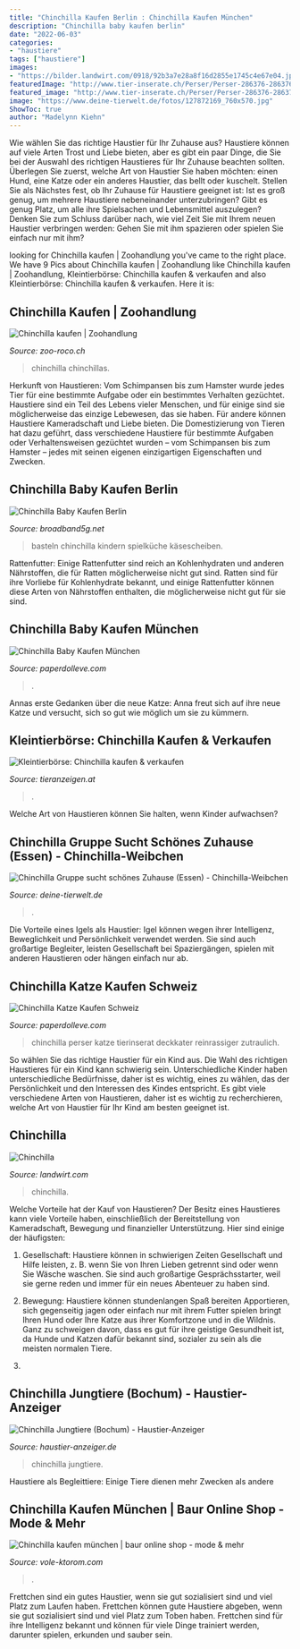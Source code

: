 ```yaml
---
title: "Chinchilla Kaufen Berlin : Chinchilla Kaufen München"
description: "Chinchilla baby kaufen berlin"
date: "2022-06-03"
categories:
- "haustiere"
tags: ["haustiere"]
images:
- "https://bilder.landwirt.com/0918/92b3a7e28a8f16d2855e1745c4e67e04.jpg"
featuredImage: "http://www.tier-inserate.ch/Perser/Perser-286376-286376/6.jpg"
featured_image: "http://www.tier-inserate.ch/Perser/Perser-286376-286376/6.jpg"
image: "https://www.deine-tierwelt.de/fotos/127872169_760x570.jpg"
ShowToc: true
author: "Madelynn Kiehn"
---
```



Wie wählen Sie das richtige Haustier für Ihr Zuhause aus?
Haustiere können auf viele Arten Trost und Liebe bieten, aber es gibt ein paar Dinge, die Sie bei der Auswahl des richtigen Haustieres für Ihr Zuhause beachten sollten. Überlegen Sie zuerst, welche Art von Haustier Sie haben möchten: einen Hund, eine Katze oder ein anderes Haustier, das bellt oder kuschelt. Stellen Sie als Nächstes fest, ob Ihr Zuhause für Haustiere geeignet ist: Ist es groß genug, um mehrere Haustiere nebeneinander unterzubringen? Gibt es genug Platz, um alle ihre Spielsachen und Lebensmittel auszulegen? Denken Sie zum Schluss darüber nach, wie viel Zeit Sie mit Ihrem neuen Haustier verbringen werden: Gehen Sie mit ihm spazieren oder spielen Sie einfach nur mit ihm?

	

		
looking for Chinchilla kaufen | Zoohandlung you've came to the right place. We have 9 Pics about Chinchilla kaufen | Zoohandlung like Chinchilla kaufen | Zoohandlung, Kleintierbörse: Chinchilla kaufen &amp; verkaufen and also Kleintierbörse: Chinchilla kaufen &amp; verkaufen. Here it is:
		
    
## Chinchilla Kaufen | Zoohandlung

<img loading=lazy src="https://www.zoo-roco.ch/news/wp-content/uploads/Chinchilla-1.jpg" onerror="this.onerror=null;this.src='https://tse3.mm.bing.net/th?id=OIP.xdZmi39gZ_vJ7CY53KqdwAHaFj&amp;pid=15.1';" alt="Chinchilla kaufen | Zoohandlung">

_Source: zoo-roco.ch_

>chinchilla chinchillas. 

	

Herkunft von Haustieren: Vom Schimpansen bis zum Hamster wurde jedes Tier für eine bestimmte Aufgabe oder ein bestimmtes Verhalten gezüchtet.
Haustiere sind ein Teil des Lebens vieler Menschen, und für einige sind sie möglicherweise das einzige Lebewesen, das sie haben. Für andere können Haustiere Kameradschaft und Liebe bieten. Die Domestizierung von Tieren hat dazu geführt, dass verschiedene Haustiere für bestimmte Aufgaben oder Verhaltensweisen gezüchtet wurden – vom Schimpansen bis zum Hamster – jedes mit seinen eigenen einzigartigen Eigenschaften und Zwecken.

    
## Chinchilla Baby Kaufen Berlin

<img loading=lazy src="https://i.pinimg.com/originals/1a/7f/07/1a7f076d0614601c6340b4508f072610.jpg" onerror="this.onerror=null;this.src='https://tse2.mm.bing.net/th?id=OIP.2O-5cpPlKkh1JM2XHqiQrgHaFk&amp;pid=15.1';" alt="Chinchilla Baby Kaufen Berlin">

_Source: broadband5g.net_

>basteln chinchilla kindern spielküche käsescheiben. 

	

Rattenfutter: Einige Rattenfutter sind reich an Kohlenhydraten und anderen Nährstoffen, die für Ratten möglicherweise nicht gut sind.
Ratten sind für ihre Vorliebe für Kohlenhydrate bekannt, und einige Rattenfutter können diese Arten von Nährstoffen enthalten, die möglicherweise nicht gut für sie sind.

    
## Chinchilla Baby Kaufen München

<img loading=lazy src="https://pic0.qimage.de/35/86/84/233848635.jpg" onerror="this.onerror=null;this.src='https://tse4.mm.bing.net/th?id=OIP.znJ8BtPOK6ezpVu4XqkKmQHaFj&amp;pid=15.1';" alt="Chinchilla Baby Kaufen München">

_Source: paperdolleve.com_

>. 

	

Annas erste Gedanken über die neue Katze: Anna freut sich auf ihre neue Katze und versucht, sich so gut wie möglich um sie zu kümmern.

    
## Kleintierbörse: Chinchilla Kaufen &amp; Verkaufen

<img loading=lazy src="https://www.tieranzeigen.at/kleintiere/chinchillas/chinchillas.jpg" onerror="this.onerror=null;this.src='https://tse2.mm.bing.net/th?id=OIP.hs-_nyrsPd6qBDJ1c2gk4QHaFj&amp;pid=15.1';" alt="Kleintierbörse: Chinchilla kaufen &amp; verkaufen">

_Source: tieranzeigen.at_

>. 

	

Welche Art von Haustieren können Sie halten, wenn Kinder aufwachsen?

    
## Chinchilla Gruppe Sucht Schönes Zuhause (Essen) - Chinchilla-Weibchen

<img loading=lazy src="https://www.deine-tierwelt.de/fotos/127032282_xl.jpg" onerror="this.onerror=null;this.src='https://tse4.mm.bing.net/th?id=OIP.sq8uNFYL38KgUgPMa0rNpgHaEK&amp;pid=15.1';" alt="Chinchilla Gruppe sucht schönes Zuhause (Essen) - Chinchilla-Weibchen">

_Source: deine-tierwelt.de_

>. 

	

Die Vorteile eines Igels als Haustier: Igel können wegen ihrer Intelligenz, Beweglichkeit und Persönlichkeit verwendet werden. Sie sind auch großartige Begleiter, leisten Gesellschaft bei Spaziergängen, spielen mit anderen Haustieren oder hängen einfach nur ab.

    
## Chinchilla Katze Kaufen Schweiz

<img loading=lazy src="http://www.tier-inserate.ch/Perser/Perser-286376-286376/6.jpg" onerror="this.onerror=null;this.src='https://tse1.mm.bing.net/th?id=OIP.BTtXibvGJ1AuJ_eEuKwLyAHaHa&amp;pid=15.1';" alt="Chinchilla Katze Kaufen Schweiz">

_Source: paperdolleve.com_

>chinchilla perser katze tierinserat deckkater reinrassiger zutraulich. 

	

So wählen Sie das richtige Haustier für ein Kind aus.
Die Wahl des richtigen Haustieres für ein Kind kann schwierig sein. Unterschiedliche Kinder haben unterschiedliche Bedürfnisse, daher ist es wichtig, eines zu wählen, das der Persönlichkeit und den Interessen des Kindes entspricht. Es gibt viele verschiedene Arten von Haustieren, daher ist es wichtig zu recherchieren, welche Art von Haustier für Ihr Kind am besten geeignet ist.

    
## Chinchilla

<img loading=lazy src="https://bilder.landwirt.com/0918/92b3a7e28a8f16d2855e1745c4e67e04.jpg" onerror="this.onerror=null;this.src='https://tse1.mm.bing.net/th?id=OIP.yPqBuLXWxdm8gZx3Mqkf2QHaE7&amp;pid=15.1';" alt="Chinchilla">

_Source: landwirt.com_

>chinchilla. 

	

Welche Vorteile hat der Kauf von Haustieren?
Der Besitz eines Haustieres kann viele Vorteile haben, einschließlich der Bereitstellung von Kameradschaft, Bewegung und finanzieller Unterstützung. Hier sind einige der häufigsten:
1. Gesellschaft: Haustiere können in schwierigen Zeiten Gesellschaft und Hilfe leisten, z. B. wenn Sie von Ihren Lieben getrennt sind oder wenn Sie Wäsche waschen. Sie sind auch großartige Gesprächsstarter, weil sie gerne reden und immer für ein neues Abenteuer zu haben sind.

2. Bewegung: Haustiere können stundenlangen Spaß bereiten Apportieren, sich gegenseitig jagen oder einfach nur mit ihrem Futter spielen bringt Ihren Hund oder Ihre Katze aus ihrer Komfortzone und in die Wildnis. Ganz zu schweigen davon, dass es gut für ihre geistige Gesundheit ist, da Hunde und Katzen dafür bekannt sind, sozialer zu sein als die meisten normalen Tiere.

3.

    
## Chinchilla Jungtiere (Bochum) - Haustier-Anzeiger

<img loading=lazy src="https://www.deine-tierwelt.de/fotos/127872169_760x570.jpg" onerror="this.onerror=null;this.src='https://tse1.mm.bing.net/th?id=OIP.eWhNSFodp_llEa4SC4MWxQHaFj&amp;pid=15.1';" alt="Chinchilla Jungtiere (Bochum) - Haustier-Anzeiger">

_Source: haustier-anzeiger.de_

>chinchilla jungtiere. 

	

Haustiere als Begleittiere: Einige Tiere dienen mehr Zwecken als andere

    
## Chinchilla Kaufen München | Baur Online Shop - Mode &amp; Mehr

<img loading=lazy src="https://vole-ktorom.com/uvzgp/SrIycOY5MLoqc2q3VtP48wHaHa.jpg" onerror="this.onerror=null;this.src='https://tse2.mm.bing.net/th?id=OIP.COLDvnmPpEZizphw_WsL0wAAAA&amp;pid=15.1';" alt="Chinchilla kaufen münchen | baur online shop - mode &amp; mehr">

_Source: vole-ktorom.com_

>. 

	

Frettchen sind ein gutes Haustier, wenn sie gut sozialisiert sind und viel Platz zum Laufen haben.
Frettchen können gute Haustiere abgeben, wenn sie gut sozialisiert sind und viel Platz zum Toben haben. Frettchen sind für ihre Intelligenz bekannt und können für viele Dinge trainiert werden, darunter spielen, erkunden und sauber sein.

